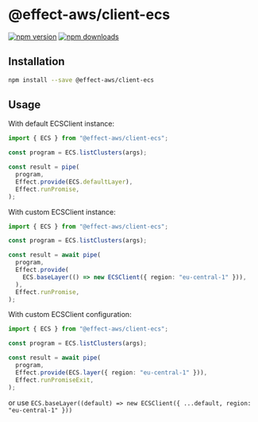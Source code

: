 # @effect-aws/client-ecs

[![npm version](https://img.shields.io/npm/v/%40effect-aws%2Fclient-ecs?color=brightgreen&label=npm%20package)](https://www.npmjs.com/package/@effect-aws/client-ecs)
[![npm downloads](https://img.shields.io/npm/dm/%40effect-aws%2Fclient-ecs)](https://www.npmjs.com/package/@effect-aws/client-ecs)

## Installation

```bash
npm install --save @effect-aws/client-ecs
```

## Usage

With default ECSClient instance:

```typescript
import { ECS } from "@effect-aws/client-ecs";

const program = ECS.listClusters(args);

const result = pipe(
  program,
  Effect.provide(ECS.defaultLayer),
  Effect.runPromise,
);
```

With custom ECSClient instance:

```typescript
import { ECS } from "@effect-aws/client-ecs";

const program = ECS.listClusters(args);

const result = await pipe(
  program,
  Effect.provide(
    ECS.baseLayer(() => new ECSClient({ region: "eu-central-1" })),
  ),
  Effect.runPromise,
);
```

With custom ECSClient configuration:

```typescript
import { ECS } from "@effect-aws/client-ecs";

const program = ECS.listClusters(args);

const result = await pipe(
  program,
  Effect.provide(ECS.layer({ region: "eu-central-1" })),
  Effect.runPromiseExit,
);
```

or use `ECS.baseLayer((default) => new ECSClient({ ...default, region: "eu-central-1" }))`
